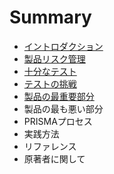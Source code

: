 # Summary

* [イントロダクション](README.md)
* [製品リスク管理](zhi-pin-30ea-30b9-30af-guan-li.md)
* [十分なテスト](shi-fen-306a-30c6-30b9-30c8.md)
* [テストの挑戦](30c6-30b9-30c8-306e-tiao-zhan.md)
* [製品の最重要部分](zhi-pin-306e-zui-zhong-yao-bu-fen.md)
* 製品の最も悪い部分
* PRISMAプロセス
* 実践方法
* リファレンス
* 原著者に関して

